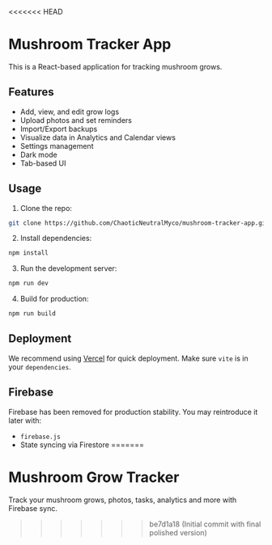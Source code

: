 <<<<<<< HEAD
# Mushroom Tracker App

This is a React-based application for tracking mushroom grows.

## Features

- Add, view, and edit grow logs
- Upload photos and set reminders
- Import/Export backups
- Visualize data in Analytics and Calendar views
- Settings management
- Dark mode
- Tab-based UI

## Usage

1. Clone the repo:
```bash
git clone https://github.com/ChaoticNeutralMyco/mushroom-tracker-app.git
```

2. Install dependencies:
```bash
npm install
```

3. Run the development server:
```bash
npm run dev
```

4. Build for production:
```bash
npm run build
```

## Deployment

We recommend using [Vercel](https://vercel.com/) for quick deployment. Make sure `vite` is in your `dependencies`.

## Firebase

Firebase has been removed for production stability. You may reintroduce it later with:
- `firebase.js`
- State syncing via Firestore
=======
# Mushroom Grow Tracker

Track your mushroom grows, photos, tasks, analytics and more with Firebase sync.
>>>>>>> be7d1a18 (Initial commit with final polished version)
